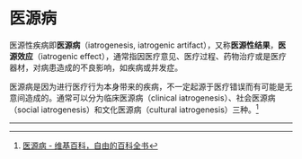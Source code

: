 # 医源病

医源性疾病即**医源病**（iatrogenesis, iatrogenic artifact），又称**医源性结果**，**医源效应**（iatrogenic effect），通常指因医疗意见、医疗过程、药物治疗或是医疗器材，对病患造成的不良影响，如疾病或并发症。

医源病是因为进行医疗行为本身带来的疾病，不一定起源于医疗错误而有可能是无意间造成的。通常可以分为临床医源病（clinical iatrogenesis）、社会医源病（social iatrogenesis）和文化医源病（cultural iatrogenesis）三种。[^1]

---

[^1]: [医源病 - 维基百科，自由的百科全书](https://zh.wikipedia.org/wiki/%E9%86%AB%E6%BA%90%E7%97%85)
